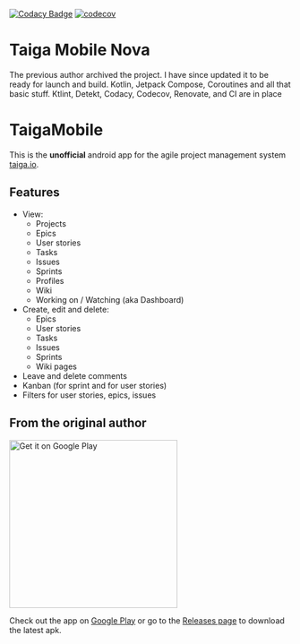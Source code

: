 [![Codacy Badge](https://app.codacy.com/project/badge/Grade/df9b05b34af1456fbb8fe75fbab0f6f2)](https://app.codacy.com/gh/Grigoriym/TaigaMobileNova/dashboard?utm_source=gh&utm_medium=referral&utm_content=&utm_campaign=Badge_grade) [![codecov](https://codecov.io/gh/Grigoriym/TaigaMobileNova/branch/master/graph/badge.svg?token=8SI5NVSBNF)](https://codecov.io/gh/Grigoriym/TaigaMobileNova)

# Taiga Mobile Nova
The previous author archived the project. I have since updated it to be ready for launch and build. 
Kotlin, Jetpack Compose, Coroutines and all that basic stuff.
Ktlint, Detekt, Codacy, Codecov, Renovate, and CI are in place

# TaigaMobile

This is the **unofficial** android app for the agile project management system [taiga.io](https://www.taiga.io/).

## Features
* View:
  * Projects
  * Epics
  * User stories
  * Tasks
  * Issues
  * Sprints
  * Profiles
  * Wiki
  * Working on / Watching (aka Dashboard)
* Create, edit and delete:
  * Epics
  * User stories
  * Tasks
  * Issues
  * Sprints
  * Wiki pages
* Leave and delete comments
* Kanban (for sprint and for user stories)
* Filters for user stories, epics, issues

## From the original author
<a href='https://play.google.com/store/apps/details?id=io.eugenethedev.taigamobile&utm_source=github'><img alt='Get it on Google Play' src='https://play.google.com/intl/en_us/badges/static/images/badges/en_badge_web_generic.png' width=300/></a>

Check out the app on [Google Play](https://play.google.com/store/apps/details?id=io.eugenethedev.taigamobile&utm_source=github) or go to the [Releases page](https://github.com/EugeneTheDev/TaigaMobile/releases) to download the latest apk.
